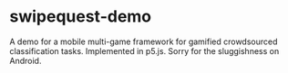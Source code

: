 # swipequest-demo
A demo for a mobile multi-game framework for gamified crowdsourced classification tasks. Implemented in p5.js. Sorry for the sluggishness on Android.
